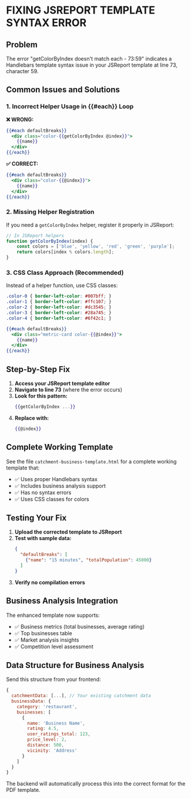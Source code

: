# FIXING JSREPORT TEMPLATE SYNTAX ERROR

## Problem
The error "getColorByIndex doesn't match each - 73:59" indicates a Handlebars template syntax issue in your JSReport template at line 73, character 59.

## Common Issues and Solutions

### 1. Incorrect Helper Usage in {{#each}} Loop

**❌ WRONG:**
```handlebars
{{#each defaultBreaks}}
  <div class="color-{{getColorByIndex @index}}">
    {{name}}
  </div>
{{/each}}
```

**✅ CORRECT:**
```handlebars
{{#each defaultBreaks}}
  <div class="color-{{@index}}">
    {{name}}
  </div>
{{/each}}
```

### 2. Missing Helper Registration

If you need a `getColorByIndex` helper, register it properly in JSReport:

```javascript
// In JSReport helpers
function getColorByIndex(index) {
    const colors = ['blue', 'yellow', 'red', 'green', 'purple'];
    return colors[index % colors.length];
}
```

### 3. CSS Class Approach (Recommended)

Instead of a helper function, use CSS classes:

```css
.color-0 { border-left-color: #007bff; }
.color-1 { border-left-color: #ffc107; }
.color-2 { border-left-color: #dc3545; }
.color-3 { border-left-color: #28a745; }
.color-4 { border-left-color: #6f42c1; }
```

```handlebars
{{#each defaultBreaks}}
  <div class="metric-card color-{{@index}}">
    {{name}}
  </div>
{{/each}}
```

## Step-by-Step Fix

1. **Access your JSReport template editor**
2. **Navigate to line 73** (where the error occurs)
3. **Look for this pattern:**
   ```handlebars
   {{getColorByIndex ...}}
   ```
4. **Replace with:**
   ```handlebars
   {{@index}}
   ```

## Complete Working Template

See the file `catchment-business-template.html` for a complete working template that:
- ✅ Uses proper Handlebars syntax
- ✅ Includes business analysis support
- ✅ Has no syntax errors
- ✅ Uses CSS classes for colors

## Testing Your Fix

1. **Upload the corrected template to JSReport**
2. **Test with sample data:**
   ```json
   {
     "defaultBreaks": [
       {"name": "15 minutes", "totalPopulation": 45000}
     ]
   }
   ```
3. **Verify no compilation errors**

## Business Analysis Integration

The enhanced template now supports:
- ✅ Business metrics (total businesses, average rating)
- ✅ Top businesses table
- ✅ Market analysis insights
- ✅ Competition level assessment

## Data Structure for Business Analysis

Send this structure from your frontend:

```javascript
{
  catchmentData: [...], // Your existing catchment data
  businessData: {
    category: 'restaurant',
    businesses: [
      {
        name: 'Business Name',
        rating: 4.5,
        user_ratings_total: 123,
        price_level: 2,
        distance: 500,
        vicinity: 'Address'
      }
    ]
  }
}
```

The backend will automatically process this into the correct format for the PDF template.
